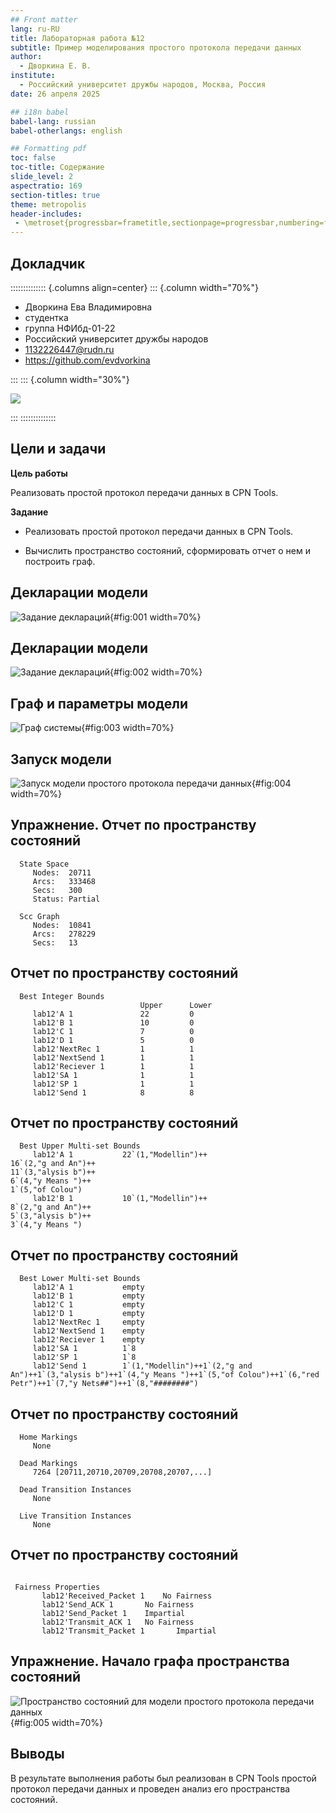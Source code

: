 ```yaml
---
## Front matter
lang: ru-RU
title: Лабораторная работа №12
subtitle: Пример моделирования простого протокола передачи данных
author:
  - Дворкина Е. В.
institute:
  - Российский университет дружбы народов, Москва, Россия
date: 26 апреля 2025

## i18n babel
babel-lang: russian
babel-otherlangs: english

## Formatting pdf
toc: false
toc-title: Содержание
slide_level: 2
aspectratio: 169
section-titles: true
theme: metropolis
header-includes:
 - \metroset{progressbar=frametitle,sectionpage=progressbar,numbering=fraction}
---
```


## Докладчик

:::::::::::::: {.columns align=center}
::: {.column width="70%"}

  * Дворкина Ева Владимировна
  * студентка
  * группа НФИбд-01-22
  * Российский университет дружбы народов
  * [1132226447@rudn.ru](mailto:1132226447@rudn.ru)
  * <https://github.com/evdvorkina>

:::
::: {.column width="30%"}

![](./image/я.jpg)

:::
::::::::::::::

## Цели и задачи

**Цель работы**

Реализовать простой протокол передачи данных в CPN Tools.

**Задание**

- Реализовать простой протокол передачи данных в CPN Tools.

- Вычислить пространство состояний, сформировать отчет о нем и построить граф.

## Декларации модели

![Задание деклараций](image/1.PNG){#fig:001 width=70%}

## Декларации модели

![Задание деклараций](image/2.PNG){#fig:002 width=70%}

## Граф и параметры модели

![Граф системы](image/3.PNG){#fig:003 width=70%}

## Запуск модели

![Запуск модели простого протокола передачи данных](image/4.PNG){#fig:004 width=70%}

## Упражнение. Отчет по пространству состояний

```
  State Space
     Nodes:  20711
     Arcs:   333468
     Secs:   300
     Status: Partial

  Scc Graph
     Nodes:  10841
     Arcs:   278229
     Secs:   13
```

## Отчет по пространству состояний 

```
  Best Integer Bounds
                             Upper      Lower
     lab12'A 1               22         0
     lab12'B 1               10         0
     lab12'C 1               7          0
     lab12'D 1               5          0
     lab12'NextRec 1         1          1
     lab12'NextSend 1        1          1
     lab12'Reciever 1        1          1
     lab12'SA 1              1          1
     lab12'SP 1              1          1
     lab12'Send 1            8          8
```

## Отчет по пространству состояний

```
  Best Upper Multi-set Bounds
     lab12'A 1           22`(1,"Modellin")++
16`(2,"g and An")++
11`(3,"alysis b")++
6`(4,"y Means ")++
1`(5,"of Colou")
     lab12'B 1           10`(1,"Modellin")++
8`(2,"g and An")++
5`(3,"alysis b")++
3`(4,"y Means ")

```

## Отчет по пространству состояний

```
  Best Lower Multi-set Bounds
     lab12'A 1           empty
     lab12'B 1           empty
     lab12'C 1           empty
     lab12'D 1           empty
     lab12'NextRec 1     empty
     lab12'NextSend 1    empty
     lab12'Reciever 1    empty
     lab12'SA 1          1`8
     lab12'SP 1          1`8
     lab12'Send 1        1`(1,"Modellin")++1`(2,"g and An")++1`(3,"alysis b")++1`(4,"y Means ")++1`(5,"of Colou")++1`(6,"red Petr")++1`(7,"y Nets##")++1`(8,"########")

```

## Отчет по пространству состояний

```
  Home Markings
     None

  Dead Markings
     7264 [20711,20710,20709,20708,20707,...]

  Dead Transition Instances
     None

  Live Transition Instances
     None
```

## Отчет по пространству состояний

```

 Fairness Properties
       lab12'Received_Packet 1    No Fairness
       lab12'Send_ACK 1       No Fairness
       lab12'Send_Packet 1    Impartial
       lab12'Transmit_ACK 1   No Fairness
       lab12'Transmit_Packet 1       Impartial
```

## Упражнение. Начало графа пространства состояний

![Пространство состояний для модели простого протокола передачи данных](image/5.PNG){#fig:005 width=70%}


## Выводы

В результате выполнения работы был реализован в CPN Tools простой протокол передачи данных и проведен анализ его пространства состояний.


